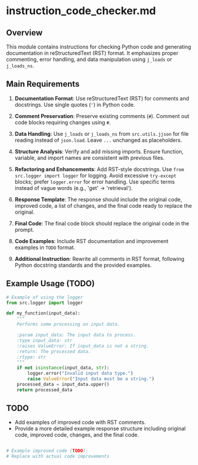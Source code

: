 # instruction_code_checker.md

## Overview

This module contains instructions for checking Python code and generating documentation in reStructuredText (RST) format.  It emphasizes proper commenting, error handling, and data manipulation using `j_loads` or `j_loads_ns`.

## Main Requirements

1. **Documentation Format**: Use reStructuredText (RST) for comments and docstrings.  Use single quotes (`'`) in Python code.

2. **Comment Preservation**: Preserve existing comments (`#`).  Comment out code blocks requiring changes using `#`.

3. **Data Handling**: Use `j_loads` or `j_loads_ns` from `src.utils.jjson` for file reading instead of `json.load`. Leave `...` unchanged as placeholders.

4. **Structure Analysis**: Verify and add missing imports.  Ensure function, variable, and import names are consistent with previous files.

5. **Refactoring and Enhancements**: Add RST-style docstrings. Use `from src.logger import logger` for logging.  Avoid excessive `try-except` blocks; prefer `logger.error` for error handling.  Use specific terms instead of vague words (e.g., 'get' -> 'retrieval').

6. **Response Template**: The response should include the original code, improved code, a list of changes, and the final code ready to replace the original.

7. **Final Code**: The final code block should replace the original code in the prompt.

8. **Code Examples**: Include RST documentation and improvement examples in `TODO` format.

9. **Additional Instruction**: Rewrite all comments in RST format, following Python docstring standards and the provided examples.


## Example Usage (TODO)

```python
# Example of using the logger
from src.logger import logger

def my_function(input_data):
    """
    Performs some processing on input data.

    :param input_data: The input data to process.
    :type input_data: str
    :raises ValueError: If input_data is not a string.
    :return: The processed data.
    :rtype: str
    """
    if not isinstance(input_data, str):
        logger.error("Invalid input data type.")
        raise ValueError("Input data must be a string.")
    processed_data = input_data.upper()
    return processed_data
```

## TODO

- Add examples of improved code with RST comments.
- Provide a more detailed example response structure including original code, improved code, changes, and the final code.


```
```
```python
# Example improved code (TODO):
# Replace with actual code improvements
```
```
```
```